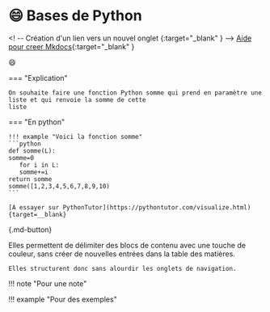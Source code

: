 # :smile: Bases de Python

<! -- Création d'un lien vers un nouvel onglet {:target="_blank" }  -->
[Aide pour creer Mkdocs](https://ens-fr.gitlab.io/mkdocs/){:target="_blank" }

:smile:

=== "Explication"

    On souhaite faire une fonction Python somme qui prend en paramètre une liste et qui renvoie la somme de cette 
    liste



=== "En python"

    !!! example "Voici la fonction somme"
    ```python
    def somme(L):
	somme=0
	   for i in L:
	   somme+=i	
	return somme
    somme([1,2,3,4,5,6,7,8,9,10)
    ```
    
    [A essayer sur PythonTutor](https://pythontutor.com/visualize.html){target=__blank}

{.md-button}





Elles permettent de délimiter des blocs de contenu
     avec une touche de couleur, sans créer de nouvelles
     entrées dans la table des matières.

    Elles structurent donc sans alourdir les onglets de navigation.

!!! note "Pour une note"

!!! example "Pour des exemples"


